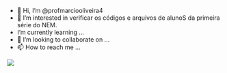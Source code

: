 - 👋 Hi, I’m @profmarciooliveira4
- 👀 I’m interested in  verificar os códigos e arquivos de alunoS  da primeira série do NEM.
- I’m currently learning ...
- 💞️ I’m looking to collaborate on ...
- 📫 How to reach me ...

<!---
profmarciooliveira4/profmarciooliveira4 is a ✨ special ✨ repository because its `README.md` (this file) appears on your GitHub profile.
You can click the Preview link to take a look at your changes.
--->
![](https://img.shields.io/badge/HTML5-E34F26?style=for-the-badge&logo=html5&logoColor=white)
